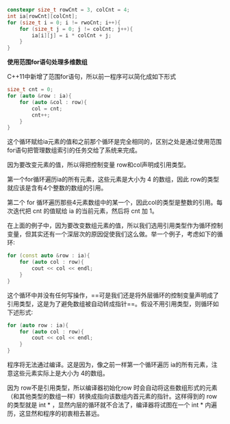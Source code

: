 ```c++
constexpr size_t rowCnt = 3, colCnt = 4;
int ia[rowCnt][colCnt];
for (size_t i = 0; i != rwoCnt; i++){
    for (size_t j = 0; j != colCnt; j++){
        ia[i][j] = i * colCnt + j;
    }
}
```

**使用范围for语句处理多维数组**

C++11中新增了范围for语句，所以前一程序可以简化成如下形式

```c++
size_t cnt = 0;
for (auto &row : ia){
    for (auto &col : row){
        col = cnt;
        cnt++;
    }
}
```

这个循环赋给ia元素的值和之前那个循环是完全相同的，区别之处是通过使用范围 for语句把管理数组索引的任务交给了系统来完成。

因为要改变元素的值，所以得把控制变量 row和col声明成引用类型。

第一个for循环遍历ia的所有元素，这些元素是大小为 4 的数组，因此 row的类型就应该是含有4个整数的数组的引用。

第二个 for 循环遍历那些4元素数组中的某一个，因此col的类型是整数的引用。每次迭代把 cnt 的值赋给 ia 的当前元素，然后将 cnt 加 1。

在上面的例子中，因为要改变数组元素的值，所以我们选用引用类型作为循环控制变量，但其实还有一个深层次的原因促使我们这么做。举一个例子，考虑如下的循环∶

```c++
for (const auto &row : ia){
    for (auto col : row){
        cout << col << endl;
    }
}
```

这个循环中并没有任何写操作，==可是我们还是将外层循环的控制变量声明成了引用类型，这是为了避免数组被自动转成指针==。假设不用引用类型，则循环如下述形式∶

```c++
for (auto row : ia){
    for (auto col : row){
        cout << col << endl;
    }
}
```

程序将无法通过编译。这是因为，像之前一样第一个循环遍历 ia的所有元素，注意这些元素实际上是大小为 4的数组。

因为 row不是引用类型，所以编译器初始化row 时会自动将这些数组形式的元素（和其他类型的数组一样）转换成指向该数组内首元素的指针。这样得到的 row 的类型就是 int * ，显然内层的循环就不合法了，编译器将试图在一个 int * 内遍历，这显然和程序的初衷相去甚远。